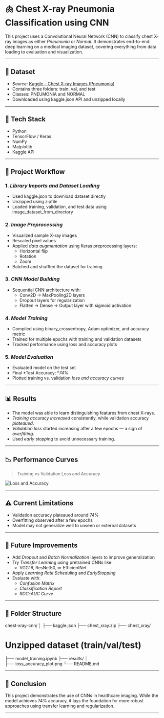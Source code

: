 # 🫁 Chest X-ray Pneumonia Classification using CNN

This project uses a Convolutional Neural Network (CNN) to classify chest X-ray images as either *Pneumonia* or *Normal*. It demonstrates end-to-end deep learning on a medical imaging dataset, covering everything from data loading to evaluation and visualization.

---

## 📂 Dataset

- *Source*: [Kaggle – Chest X-ray Images (Pneumonia)](https://www.kaggle.com/datasets/paultimothymooney/chest-xray-pneumonia)
- Contains three folders: train, val, and test
- Classes: PNEUMONIA and NORMAL
- Downloaded using kaggle.json API and unzipped locally

---

## 🧰 Tech Stack

- Python
- TensorFlow / Keras
- NumPy
- Matplotlib
- Kaggle API

---

## 🧠 Project Workflow

### 1. *Library Imports and Dataset Loading*
- Used kaggle.json to download dataset directly
- Unzipped using zipfile
- Loaded training, validation, and test data using image_dataset_from_directory

### 2. *Image Preprocessing*
- Visualized sample X-ray images
- Rescaled pixel values 
- Applied *data augmentation* using Keras preprocessing layers:
  - Horizontal flip
  - Rotation
  - Zoom
- Batched and shuffled the dataset for training

### 3. *CNN Model Building*
- Sequential CNN architecture with:
  - Conv2D → MaxPooling2D layers
  - Dropout layers for regularization
  - Flatten → Dense → Output layer with sigmoid activation

### 4. *Model Training*
- Compiled using binary_crossentropy, Adam optimizer, and accuracy metric
- Trained for multiple epochs with training and validation datasets
- Tracked performance using loss and accuracy plots

### 5. *Model Evaluation*
- Evaluated model on the test set
- Final *Test Accuracy: **74%*
- Plotted training vs. validation *loss and accuracy curves*

---

## 📊 Results

- The model was able to learn distinguishing features from chest X-rays.
- *Training accuracy increased* consistently, while validation accuracy *plateaued*.
- *Validation loss* started increasing after a few epochs — a sign of *overfitting*.
- Used *early stopping* to avoid unnecessary training.

---

## 📉 Performance Curves

> Training vs Validation Loss and Accuracy

![Loss and Accuracy](results/loss_accuracy_plot.png)

---

## ⚠️ Current Limitations

- Validation accuracy plateaued around 74%
- Overfitting observed after a few epochs
- Model may not generalize well to unseen or external datasets

---

## 🚀 Future Improvements

- Add *Dropout* and *Batch Normalization* layers to improve generalization
- Try *Transfer Learning* using pretrained CNNs like:
  - VGG16, ResNet50, or EfficientNet
- Apply *Learning Rate Scheduling* and *EarlyStopping*
- Evaluate with:
  - *Confusion Matrix*
  - *Classification Report*
  - *ROC-AUC Curve*

---

## 📁 Folder Structure

chest-xray-cnn/
│
├── kaggle.json 
├── chest_xray.zip 
├── chest_xray/                 
# Unzipped dataset (train/val/test) 
├── model_training.ipynb 
├── results/ │  
├── loss_accuracy_plot.png
└── README.md

---

## 🏁 Conclusion

This project demonstrates the use of CNNs in healthcare imaging. While the model achieves 74% accuracy, it lays the foundation for more robust approaches using transfer learning and regularization.


---
